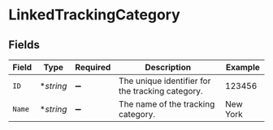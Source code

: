 # LinkedTrackingCategory


## Fields

| Field                                            | Type                                             | Required                                         | Description                                      | Example                                          |
| ------------------------------------------------ | ------------------------------------------------ | ------------------------------------------------ | ------------------------------------------------ | ------------------------------------------------ |
| `ID`                                             | **string*                                        | :heavy_minus_sign:                               | The unique identifier for the tracking category. | 123456                                           |
| `Name`                                           | **string*                                        | :heavy_minus_sign:                               | The name of the tracking category.               | New York                                         |